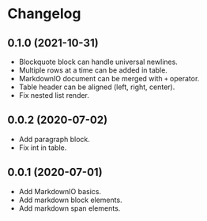 # Changelog

## 0.1.0 (2021-10-31)

* Blockquote block can handle universal newlines.
* Multiple rows at a time can be added in table.
* MarkdownIO document can be merged with `+` operator.
* Table header can be aligned (left, right, center).
* Fix nested list render.

## 0.0.2 (2020-07-02)

* Add paragraph block.
* Fix int in table.

## 0.0.1 (2020-07-01)

* Add MarkdownIO basics.
* Add markdown block elements.
* Add markdown span elements.
